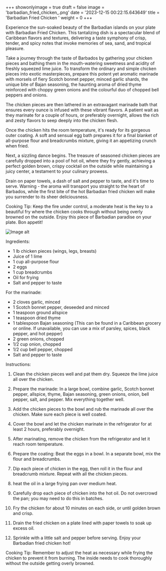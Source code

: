 +++ 
showonlyimage = true 
draft = false 
image = 'barbadian_fried_chicken_.png'
date = '2023-12-15 00:22:15.643649' 
title = 'Barbadian Fried Chicken ' 
weight = 0
+++ 
 
Experience the sun-soaked beauty of the Barbadian islands on your plate with Barbadian Fried Chicken. This tantalizing dish is a spectacular blend of Caribbean flavors and textures, delivering a taste symphony of crisp, tender, and spicy notes that invoke memories of sea, sand, and tropical pleasure.

Take a journey through the taste of Barbados by gathering your chicken pieces and bathing them in the mouth-watering sweetness and acidity of freshly squeezed lime juice. To transform the ordinary and simple chicken pieces into exotic masterpieces, prepare this potent yet aromatic marinade with morsels of fiery Scotch bonnet pepper, minced garlic shards, the unique bite of Bajan seasoning, the haunting aroma of dried thyme reinforced with choppy green onions and the colourful duo of chopped bell peppers and onions. 

The chicken pieces are then lathered in an extravagant marinade bath that ensures every ounce is infused with these vibrant flavors. A patient wait as they marinate for a couple of hours, or preferably overnight, allows the rich and zesty flavors to seep deeply into the chicken flesh. 

Once the chicken hits the room temperature, it's ready for its gorgeous outer coating. A soft and sensual egg bath prepares it for a final blanket of all-purpose flour and breadcrumbs mixture, giving it an appetizing crunch when fried.

Next, a sizzling dance begins. The treasure of seasoned chicken pieces are carefully dropped into a pool of hot oil, where they fry gently, achieving a perfect golden brown, crispy cocktail on the outside while maintaining a juicy center, a testament to your culinary prowess.

Drain on paper towels, a dash of salt and pepper to taste, and it's time to serve. Warning - the aroma will transport you straight to the heart of Barbados, while the first bite of the hot Barbadian fried chicken will make you surrender to its sheer deliciousness.

Cooking Tip: Keep the fire under control, a moderate heat is the key to a beautiful fry where the chicken cooks through without being overly browned on the outside. Enjoy this piece of Barbadian paradise on your plate. Bon appetit! 

![Image alt](/barbadian_fried_chicken_.png '300px')

Ingredients: 

- 1 lb chicken pieces (wings, legs, breasts)
- Juice of 1 lime
- 1 cup all-purpose flour
- 2 eggs
- 1 cup breadcrumbs
- Oil for frying
- Salt and pepper to taste

For the marinade:

- 2 cloves garlic, minced
- 1 Scotch bonnet pepper, deseeded and minced
- 1 teaspoon ground allspice
- 1 teaspoon dried thyme
- 1 tablespoon Bajan seasoning (This can be found in a Caribbean grocery or online. If unavailable, you can use a mix of parsley, spices, black pepper, and hot pepper)
- 2 green onions, chopped
- 1/2 cup onion, chopped
- 1/2 cup bell pepper, chopped
- Salt and pepper to taste

Instructions:

1. Clean the chicken pieces well and pat them dry. Squeeze the lime juice all over the chicken.

2. Prepare the marinade: In a large bowl, combine garlic, Scotch bonnet pepper, allspice, thyme, Bajan seasoning, green onions, onion, bell pepper, salt, and pepper. Mix everything together well.

3. Add the chicken pieces to the bowl and rub the marinade all over the chicken. Make sure each piece is well coated.

4. Cover the bowl and let the chicken marinate in the refrigerator for at least 2 hours, preferably overnight.

5. After marinating, remove the chicken from the refrigerator and let it reach room temperature.

6. Prepare the coating: Beat the eggs in a bowl. In a separate bowl, mix the flour and breadcrumbs.

7. Dip each piece of chicken in the egg, then roll it in the flour and breadcrumb mixture. Repeat with all the chicken pieces.

8. heat the oil in a large frying pan over medium heat.

9. Carefully drop each piece of chicken into the hot oil. Do not overcrowd the pan; you may need to do this in batches.

10. Fry the chicken for about 10 minutes on each side, or until golden brown and crisp.

11. Drain the fried chicken on a plate lined with paper towels to soak up excess oil.

12. Sprinkle with a little salt and pepper before serving. Enjoy your Barbadian fried chicken hot!

Cooking Tip: Remember to adjust the heat as necessary while frying the chicken to prevent it from burning. The inside needs to cook thoroughly without the outside getting overly browned.